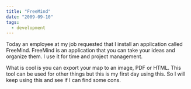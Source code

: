 ```yaml
---
title: "FreeMind"
date: "2009-09-10"
tags:
  - development
---
```


Today an employee at my job requested that I install an application called FreeMind. FreeMind is an application that you can take your ideas and organize them. I use it for time and project management.

What is cool is you can export your map to an image, PDF or HTML. This tool can be used for other things but this is my first day using this. So I will keep using this and see if I can find some cons.
